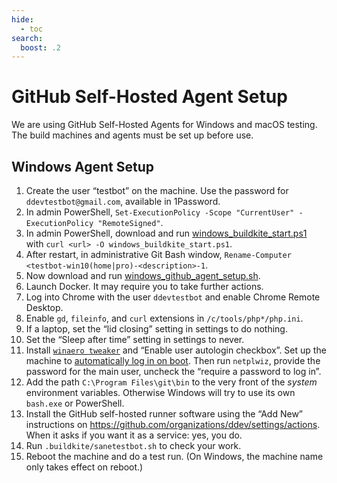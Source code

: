 ```yaml
---
hide:
  - toc
search:
  boost: .2
---
```

# GitHub Self-Hosted Agent Setup

We are using GitHub Self-Hosted Agents for Windows and macOS testing. The build machines and agents must be set up before use.

## Windows Agent Setup

1. Create the user “testbot” on the machine. Use the password for `ddevtestbot@gmail.com`, available in 1Password.
2. In admin PowerShell, `Set-ExecutionPolicy -Scope "CurrentUser" -ExecutionPolicy "RemoteSigned"`.
3. In admin PowerShell, download and run [windows_buildkite_start.ps1](scripts/windows_buildkite_start.ps1) with `curl <url> -O windows_buildkite_start.ps1`.
4. After restart, in administrative Git Bash window, `Rename-Computer <testbot-win10(home|pro)-<description>-1`.
5. Now download and run [windows_github_agent_setup.sh](scripts/windows_github_agent_setup.sh).
6. Launch Docker. It may require you to take further actions.
7. Log into Chrome with the user `ddevtestbot` and enable Chrome Remote Desktop.
8. Enable `gd`, `fileinfo`, and `curl` extensions in `/c/tools/php*/php.ini`.
9. If a laptop, set the “lid closing” setting in settings to do nothing.
10. Set the “Sleep after time” setting in settings to never.
11. Install [`winaero tweaker`](https://winaero.com/request.php?1796) and “Enable user autologin checkbox”. Set up the machine to [automatically log in on boot](https://www.cnet.com/how-to/automatically-log-in-to-your-windows-10-pc/).  Then run `netplwiz`, provide the password for the main user, uncheck the “require a password to log in”.
12. Add the path `C:\Program Files\git\bin` to the very front of the *system* environment variables. Otherwise Windows will try to use its own `bash.exe` or PowerShell.
13. Install the GitHub self-hosted runner software using the “Add New” instructions on <https://github.com/organizations/ddev/settings/actions>. When it asks if you want it as a service: yes, you do.
14. Run `.buildkite/sanetestbot.sh` to check your work.
15. Reboot the machine and do a test run. (On Windows, the machine name only takes effect on reboot.)
